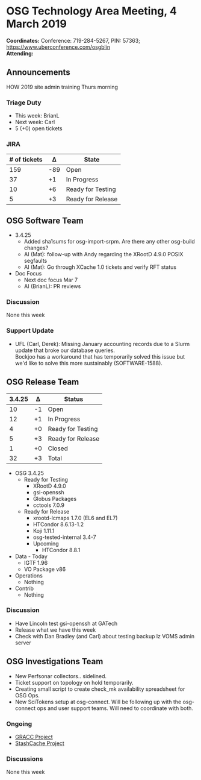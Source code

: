 # OSG Technology Area Meeting,  4 March 2019

**Coordinates:** Conference: 719-284-5267, PIN: 57363; <https://www.uberconference.com/osgblin>  
**Attending:**   


## Announcements

HOW 2019 site admin training Thurs morning  


### Triage Duty

-   This week: BrianL
-   Next week: Carl
-   5 (+0) open tickets


### JIRA

| # of tickets | &Delta; | State             |
|------------ |------- |----------------- |
| 159          | -89     | Open              |
| 37           | +1      | In Progress       |
| 10           | +6      | Ready for Testing |
| 5            | +3      | Ready for Release |


## OSG Software Team

-   3.4.25  
    -   Added sha1sums for osg-import-srpm. Are there any other osg-build changes?
    -   AI (Mat): follow-up with Andy regarding the XRootD 4.9.0 POSIX segfaults
    -   AI (Mat): Go through XCache 1.0 tickets and verify RFT status
-   Doc Focus  
    -   Next doc focus Mar 7
    -   AI (BrianL): PR reviews


### Discussion

None this week  


### Support Update

-   UFL (Carl, Derek): Missing January accounting records due to a Slurm update that broke our database queries.  
    Bockjoo has a workaround that has temporarily solved this issue but we'd like to solve this more sustainably (SOFTWARE-1588).


## OSG Release Team

| 3.4.25 | &Delta; | Status            |
|------ |------- |----------------- |
| 10     | -1      | Open              |
| 12     | +1      | In Progress       |
| 4      | +0      | Ready for Testing |
| 5      | +3      | Ready for Release |
| 1      | +0      | Closed            |
| 32     | +3      | Total             |

-   OSG 3.4.25  
    -   Ready for Testing  
        -   XRootD 4.9.0
        -   gsi-openssh
        -   Globus Packages
        -   cctools 7.0.9
    -   Ready for Release  
        -   xrootd-lcmaps 1.7.0 (EL6 and EL7)
        -   HTCondor 8.6.13-1.2
        -   Koji 1.11.1
        -   osg-tested-internal 3.4-7
        -   Upcoming  
            -   HTCondor 8.8.1
-   Data - Today
    -   IGTF 1.96
    -   VO Package v86
-   Operations  
    -   Nothing
-   Contrib  
    -   Nothing


### Discussion

-   Have Lincoln test gsi-openssh at GATech
-   Release what we have this week
-   Check with Dan Bradley (and Carl) about testing backup lz VOMS admin server


## OSG Investigations Team

-   New Perfsonar collectors.. sidelined.
-   Ticket support on topology on hold temporarily.
-   Creating small script to create check_mk availability spreadsheet for OSG Ops.
-   New SciTokens setup at osg-connect.  Will be following up with the osg-connect ops and user support teams.  Will need to coordinate with both.


### Ongoing

-   [GRACC Project](https://opensciencegrid.atlassian.net/projects/GRACC)
-   [StashCache Project](http://opensciencegrid.org/docs/data/stashcache/overview/)


### Discussions

None this week
